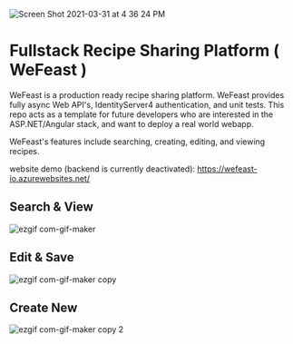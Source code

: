![Screen Shot 2021-03-31 at 4 36 24 PM](https://user-images.githubusercontent.com/45768739/113214536-3f729180-923f-11eb-8d42-7f268486ee66.png)

# Fullstack Recipe Sharing Platform ( WeFeast )

WeFeast is a production ready recipe sharing platform. WeFeast provides fully async Web API's, IdentityServer4 authentication, and unit tests. This repo acts as a template for future developers who are interested in the ASP.NET/Angular stack, and want to deploy a real world webapp.

WeFeast's features include searching, creating, editing, and viewing recipes.

website demo (backend is currently deactivated): https://wefeast-io.azurewebsites.net/

## Search & View

![ezgif com-gif-maker](https://user-images.githubusercontent.com/45768739/113216936-b198a580-9242-11eb-8e50-017e87993085.gif)


## Edit & Save


![ezgif com-gif-maker copy](https://user-images.githubusercontent.com/45768739/113217786-07218200-9244-11eb-8a3d-88153c1f0c5e.gif)


## Create New

![ezgif com-gif-maker copy 2](https://user-images.githubusercontent.com/45768739/113218309-eb6aab80-9244-11eb-9409-65fde18820c5.gif)
